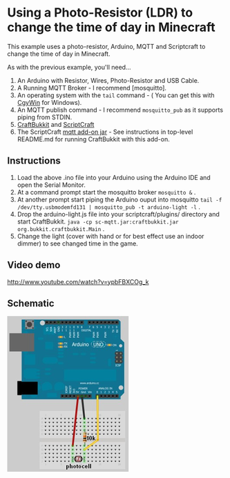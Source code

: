 # Using a Photo-Resistor (LDR) to change the time of day in Minecraft

This example uses a photo-resistor, Arduino, MQTT and Scriptcraft to change the time of day in Minecraft.

As with the previous example, you'll need...

 1. An Arduino with Resistor, Wires, Photo-Resistor and USB Cable.
 2. A Running MQTT Broker - I recommend [mosquitto].
 3. An operating system with the `tail` command - ( You can get this with [CgyWin][cw] for Windows).
 4. An MQTT publish command - I recommend `mosquitto_pub` as it supports piping from STDIN.
 5. [CraftBukkit][cb] and [ScriptCraft][sc] 
 6. The ScriptCraft [mqtt add-on jar][sc] - See instructions in top-level README.md for running CraftBukkit with this add-on.

## Instructions

 1. Load the above .ino file into your Arduino using the Arduino IDE and open the Serial Monitor.
 2. At a command prompt start the mosquitto broker `mosquitto &` .
 3. At another prompt start piping the Arduino ouput into mosquitto `tail -f /dev/tty.usbmodemfd131 | mosquitto_pub -t arduino-light -l` .
 4. Drop the arduino-light.js file into your scriptcraft/plugins/ directory and start CraftBukkit. `java -cp sc-mqtt.jar:craftbukkit.jar org.bukkit.craftbukkit.Main` .
 5. Change the light (cover with hand or for best effect use an indoor dimmer) to see changed time in the game.

## Video demo
<http://www.youtube.com/watch?v=ypbFBXCOg_k>

## Schematic
![Schematic Diagram][sd]

[sd]: ArduinoJumperSketch.jpg
[cw]: http://cywin.org/
[cb]: http://dl.bukkit.org/
[sc]: https://github.com/walterhiggins/ScriptCraft/releases

